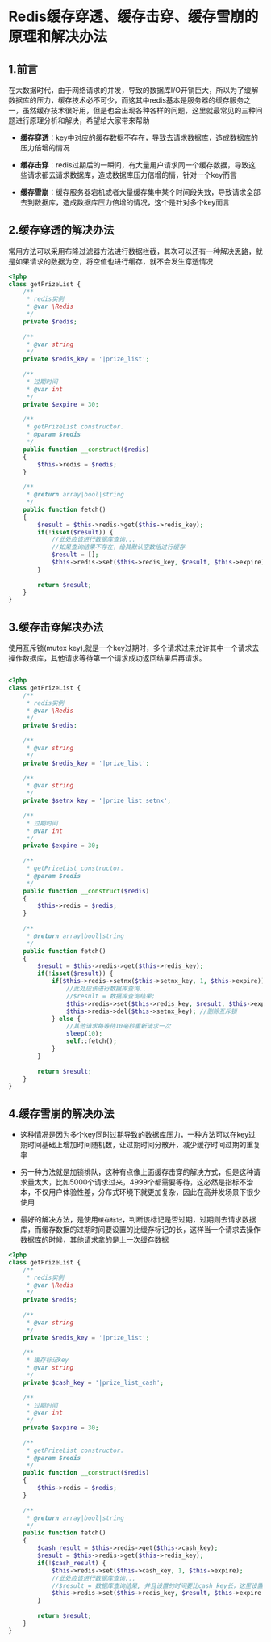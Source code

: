 # Redis缓存穿透、缓存击穿、缓存雪崩的原理和解决办法

## 1.前言

在大数据时代，由于网络请求的并发，导致的数据库I/O开销巨大，所以为了缓解数据库的压力，缓存技术必不可少，而这其中redis基本是服务器的缓存服务之一，虽然缓存技术很好用，但是也会出现各种各样的问题，这里就最常见的三种问题进行原理分析和解决，希望给大家带来帮助

- **缓存穿透**：key中对应的缓存数据不存在，导致去请求数据库，造成数据库的压力倍增的情况

- **缓存击穿**：redis过期后的一瞬间，有大量用户请求同一个缓存数据，导致这些请求都去请求数据库，造成数据库压力倍增的情，针对一个key而言

- **缓存雪崩**：缓存服务器宕机或者大量缓存集中某个时间段失效，导致请求全部去到数据库，造成数据库压力倍增的情况，这个是针对多个key而言

## 2.缓存穿透的解决办法

常用方法可以采用布隆过滤器方法进行数据拦截，其次可以还有一种解决思路，就是如果请求的数据为空，将空值也进行缓存，就不会发生穿透情况

```php
<?php
class getPrizeList {
    /**
     * redis实例
     * @var \Redis
     */
    private $redis;
 
    /**
     * @var string
     */
    private $redis_key = '|prize_list';
 
    /**
     * 过期时间
     * @var int
     */
    private $expire = 30;
 
    /**
     * getPrizeList constructor.
     * @param $redis
     */
    public function __construct($redis)
    {
        $this->redis = $redis;
    }
 
    /**
     * @return array|bool|string
     */
    public function fetch()
    {
        $result = $this->redis->get($this->redis_key);
        if(!isset($result)) {
            //此处应该进行数据库查询...
            //如果查询结果不存在，给其默认空数组进行缓存
            $result = [];
            $this->redis->set($this->redis_key, $result, $this->expire);
        }
 
        return $result;
    }
}
```

## 3.缓存击穿解决办法

使用互斥锁(mutex key),就是一个key过期时，多个请求过来允许其中一个请求去操作数据库，其他请求等待第一个请求成功返回结果后再请求。

```php

<?php
class getPrizeList {
    /**
     * redis实例
     * @var \Redis
     */
    private $redis;
 
    /**
     * @var string
     */
    private $redis_key = '|prize_list';
 
    /**
     * @var string
     */
    private $setnx_key = '|prize_list_setnx';
 
    /**
     * 过期时间
     * @var int
     */
    private $expire = 30;
 
    /**
     * getPrizeList constructor.
     * @param $redis
     */
    public function __construct($redis)
    {
        $this->redis = $redis;
    }
 
    /**
     * @return array|bool|string
     */
    public function fetch()
    {
        $result = $this->redis->get($this->redis_key);
        if(!isset($result)) {
            if($this->redis->setnx($this->setnx_key, 1, $this->expire)) {
                //此处应该进行数据库查询...
                //$result = 数据库查询结果;
                $this->redis->set($this->redis_key, $result, $this->expire);
                $this->redis->del($this->setnx_key); //删除互斥锁
            } else {
                //其他请求每等待10毫秒重新请求一次
                sleep(10);
                self::fetch();
            }
        }
 
        return $result;
    }
}
```

## 4.缓存雪崩的解决办法

- 这种情况是因为多个key同时过期导致的数据库压力，一种方法可以在key过期时间基础上增加时间随机数，让过期时间分散开，减少缓存时间过期的重复率

- 另一种方法就是加锁排队，这种有点像上面缓存击穿的解决方式，但是这种请求量太大，比如5000个请求过来，4999个都需要等待，这必然是指标不治本，不仅用户体验性差，分布式环境下就更加复杂，因此在高并发场景下很少使用

- 最好的解决方法，是使用`缓存标记`，判断该标记是否过期，过期则去请求数据库，而缓存数据的过期时间要设置的比缓存标记的长，这样当一个请求去操作数据库的时候，其他请求拿的是上一次缓存数据

```php
<?php
class getPrizeList {
    /**
     * redis实例
     * @var \Redis
     */
    private $redis;
 
    /**
     * @var string
     */
    private $redis_key = '|prize_list';
 
    /**
     * 缓存标记key
     * @var string
     */
    private $cash_key = '|prize_list_cash';
 
    /**
     * 过期时间
     * @var int
     */
    private $expire = 30;
 
    /**
     * getPrizeList constructor.
     * @param $redis
     */
    public function __construct($redis)
    {
        $this->redis = $redis;
    }
 
    /**
     * @return array|bool|string
     */
    public function fetch()
    {
        $cash_result = $this->redis->get($this->cash_key);
        $result = $this->redis->get($this->redis_key);
        if(!$cash_result) {
            $this->redis->set($this->cash_key, 1, $this->expire);
            //此处应该进行数据库查询...
            //$result = 数据库查询结果, 并且设置的时间要比cash_key长，这里设置为2倍;
            $this->redis->set($this->redis_key, $result, $this->expire * 2);
        }
 
        return $result;
    }
}
```
